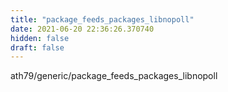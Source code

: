 ```yaml
---
title: "package_feeds_packages_libnopoll"
date: 2021-06-20 22:36:26.370740
hidden: false
draft: false
---
```


ath79/generic/package_feeds_packages_libnopoll

